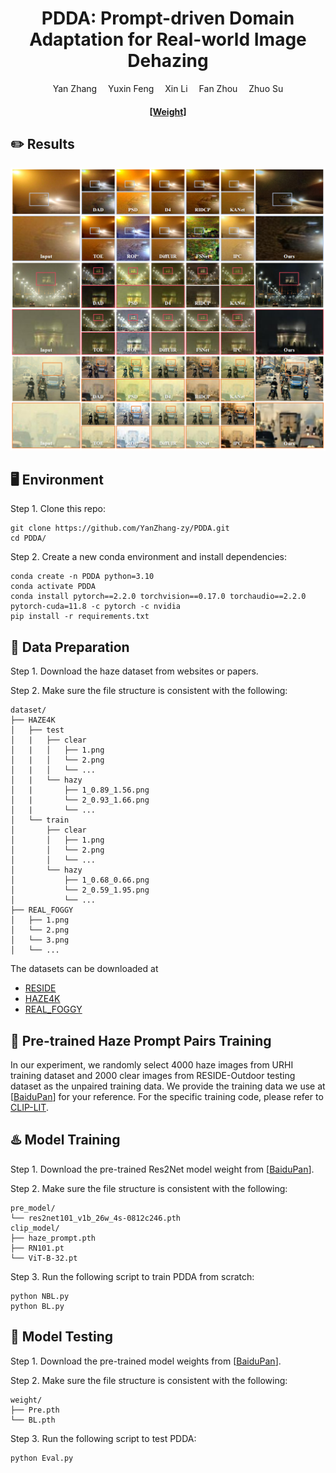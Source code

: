 <div align="center">

<h1>PDDA: Prompt-driven Domain Adaptation for Real-world Image Dehazing</h1>

<div>
    Yan Zhang</a>&emsp;
    Yuxin Feng</a>&emsp;
    Xin Li</a>&emsp;
    Fan Zhou</a>&emsp;
    Zhuo Su</a>
</div>


<div>
    <h4 align="center">
        <a href="https://pan.baidu.com/s/1Xm9lRFTupWl-SWrGa6X9Gw?pwd=0519" target='_blank'>[Weight]</a>
    </h4>
</div>

</div>


## :pencil2: Results

<img src="fig/p4.png" alt="Results" style="zoom:80%;" />

## :desktop_computer: Environment

Step 1. Clone this repo:

```
git clone https://github.com/YanZhang-zy/PDDA.git
cd PDDA/
```

Step 2. Create a new conda environment and install dependencies:

```
conda create -n PDDA python=3.10
conda activate PDDA
conda install pytorch==2.2.0 torchvision==0.17.0 torchaudio==2.2.0 pytorch-cuda=11.8 -c pytorch -c nvidia
pip install -r requirements.txt
```

##  :book: Data Preparation

Step 1. Download the haze dataset from websites or papers.

Step 2. Make sure the file structure is consistent with the following:

```
dataset/
├── HAZE4K
│   ├── test
│   |   ├── clear
│   |   │   ├── 1.png
│   |   │   └── 2.png
│   |   │   └── ...
│   |   └── hazy
│   |       ├── 1_0.89_1.56.png
│   |       └── 2_0.93_1.66.png
│   |       └── ...
│   └── train
│       ├── clear
│       │   ├── 1.png
│       │   └── 2.png
│       │   └── ...
│       └── hazy
│           ├── 1_0.68_0.66.png
│           └── 2_0.59_1.95.png
│           └── ...
├── REAL_FOGGY
│   ├── 1.png
│   └── 2.png
│   └── 3.png
│   └── ...
```

The datasets can be downloaded at
+ [RESIDE](https://sites.google.com/view/reside-dehaze-datasets/reside-v0)
+ [HAZE4K](https://pan.baidu.com/s/19stkJ3aaF8WgHK2FBytnZA?pwd=0411)
+ [REAL_FOGGY](https://pan.baidu.com/s/1GS9qkwcBcKB411pdSwFcDg?pwd=0519)

## :train: Pre-trained Haze Prompt Pairs Training

In our experiment, we randomly select 4000 haze images from URHI training dataset and 2000 clear images from RESIDE-Outdoor testing dataset as the unpaired training data. We provide the training data we use at [[BaiduPan](https://pan.baidu.com/s/1G8yiq6CWRzVHEZKhu-SD7A?pwd=0314)] for your reference. For the specific training code, please refer to [CLIP-LIT](https://github.com/ZhexinLiang/CLIP-LIT.git).


## :hotsprings: Model Training
Step 1. Download the pre-trained Res2Net model weight from [[BaiduPan](https://pan.baidu.com/s/1Xm9lRFTupWl-SWrGa6X9Gw?pwd=0519)].

Step 2. Make sure the file structure is consistent with the following:
```
pre_model/
└── res2net101_v1b_26w_4s-0812c246.pth
clip_model/
├── haze_prompt.pth
├── RN101.pt
└── ViT-B-32.pt
```

Step 3. Run the following script to train PDDA from scratch:
```
python NBL.py
python BL.py
```

## :taxi: Model Testing
Step 1. Download the pre-trained model weights from [[BaiduPan](https://pan.baidu.com/s/1Xm9lRFTupWl-SWrGa6X9Gw?pwd=0519)].

Step 2. Make sure the file structure is consistent with the following:
```
weight/
├── Pre.pth
└── BL.pth
```

Step 3. Run the following script to test PDDA:
```
python Eval.py
```

